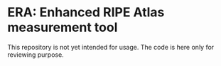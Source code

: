# ERA: Enhanced RIPE Atlas measurement tool

This repository is not yet intended for usage. The code is here only for reviewing purpose.
